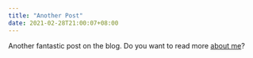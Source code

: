 ```yaml
---
title: "Another Post"
date: 2021-02-28T21:00:07+08:00
---
```


Another fantastic post on the blog. Do you want to read more [about me](/about)?